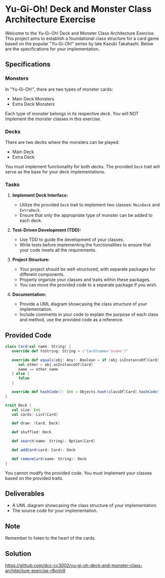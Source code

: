 # Yu-Gi-Oh! Deck and Monster Class Architecture Exercise

Welcome to the Yu-Gi-Oh! Deck and Monster Class Architecture Exercise. This project aims to establish a foundational 
class structure for a card game based on the popular "Yu-Gi-Oh!" series by late Kazuki Takahashi. Below are the
specifications for your implementation.

## Specifications

### Monsters

In "Yu-Gi-Oh!", there are two types of monster cards:

- Main Deck Monsters
- Extra Deck Monsters

Each type of monster belongs in its respective deck. You will NOT implement the monster classes in this exercise.

### Decks

There are two decks where the monsters can be played:

- Main Deck
- Extra Deck

You must implement functionality for both decks. The provided `Deck` trait will serve as the base for your deck
implementations.

### Tasks

1. **Implement Deck Interface:**
    - Utilize the provided `Deck` trait to implement two classes: `MainDeck` and `ExtraDeck`.
    - Ensure that only the appropriate type of monster can be added to each deck.

2. **Test-Driven Development (TDD):**
    - Use TDD to guide the development of your classes.
    - Write tests before implementing the functionalities to ensure that your code meets all the requirements.

3. **Project Structure:**
    - Your project should be well-structured, with separate packages for different components.
    - Properly organize your classes and traits within these packages.
    - You can move the provided code to a separate package if you wish.

4. **Documentation:**
   - Provide a UML diagram showcasing the class structure of your implementation.
   - Include comments in your code to explain the purpose of each class and method, use the provided code as a
     reference.
    
## Provided Code

```scala
class Card(val name: String) {
   override def toString: String = s"Card(name='$name')"

   override def equals(obj: Any): Boolean = if (obj.isInstanceOf[Card]) {
      val other = obj.asInstanceOf[Card]
      name == other.name
   } else {
      false
   }

   override def hashCode(): Int = Objects.hash(classOf[Card].hashCode(), name)
}

trait Deck {
   val size: Int
   val cards: List[Card]

   def draw: (Card, Deck)

   def shuffled: Deck

   def search(name: String): Option[Card]

   def addCard(card: Card): Deck

   def removeCard(name: String): Deck
}

```

You cannot modify the provided code. You must implement your classes based on the provided traits.

## Deliverables

- A UML diagram showcasing the class structure of your implementation.
- The source code for your implementation.

## Note

Remember to listen to the heart of the cards.

## Solution

https://github.com/dcc-cc3002/yu-gi-oh-deck-and-monster-class-architecture-exercise-r8vnhill
